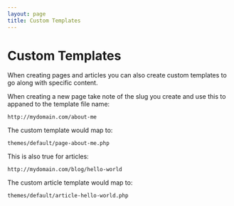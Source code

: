 ```yaml
---
layout: page
title: Custom Templates
---
```


# Custom Templates

When creating pages and articles you can also create custom templates to go
along with specific content.

When creating a new page take note of the slug you create and use this to
appaned to the template file name:

	http://mydomain.com/about-me

The custom template would map to:

	themes/default/page-about-me.php

This is also true for articles:

	http://mydomain.com/blog/hello-world

The custom article template would map to:

	themes/default/article-hello-world.php
